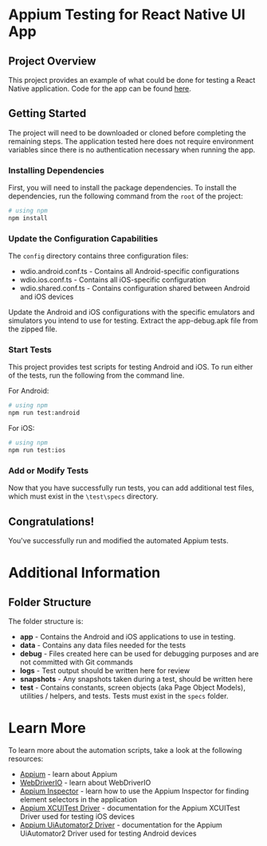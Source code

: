 # Appium Testing for React Native UI App

## Project Overview

This project provides an example of what could be done for testing a React Native application. Code for the app can be found [here](https://github.com/craigdavey306/react-native-ui-library).

## Getting Started

The project will need to be downloaded or cloned before completing the remaining steps. The application tested here does not require environment variables since there is no authentication necessary when running the app.

### Installing Dependencies

First, you will need to install the package dependencies. To install the dependencies, run the following command from the `root` of the project:

```bash
# using npm
npm install
```

### Update the Configuration Capabilities

The `config` directory contains three configuration files:

- wdio.android.conf.ts - Contains all Android-specific configurations
- wdio.ios.conf.ts - Contains all iOS-specific configuration
- wdio.shared.conf.ts - Contains configuration shared between Android and iOS devices

Update the Android and iOS configurations with the specific emulators and simulators you intend to use for testing. Extract the app-debug.apk file from the zipped file.

### Start Tests

This project provides test scripts for testing Android and iOS. To run either of the tests, run the following from the command line.

For Android:

```bash
# using npm
npm run test:android
```

For iOS:

```bash
# using npm
npm run test:ios
```

### Add or Modify Tests

Now that you have successfully run tests, you can add additional test files, which must exist in the `\test\specs` directory.

## Congratulations!

You've successfully run and modified the automated Appium tests.

# Additional Information

## Folder Structure

The folder structure is:

- **app** - Contains the Android and iOS applications to use in testing.
- **data** - Contains any data files needed for the tests
- **debug** - Files created here can be used for debugging purposes and are not committed with Git commands
- **logs** - Test output should be written here for review
- **snapshots** - Any snapshots taken during a test, should be written here
- **test** - Contains constants, screen objects (aka Page Object Models), utilities / helpers, and tests. Tests must exist in the `specs` folder.

# Learn More

To learn more about the automation scripts, take a look at the following resources:

- [Appium](https://appium.io/docs/en/latest/) - learn about Appium
- [WebDriverIO](https://webdriver.io/docs/gettingstarted/) - learn about WebDriverIO
- [Appium Inspector](https://github.com/appium/appium-inspector) - learn how to use the Appium Inspector for finding element selectors in the application
- [Appium XCUITest Driver](https://github.com/appium/appium-xcuitest-driver) - documentation for the Appium XCUITest Driver used for testing iOS devices
- [Appium UiAutomator2 Driver](https://github.com/appium/appium-uiautomator2-server) - documentation for the Appium UiAutomator2 Driver used for testing Android devices
